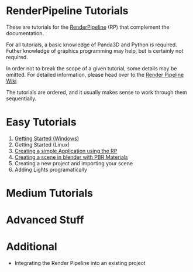# RenderPipeline Tutorials

These are tutorials for the <a href="http://github.com/tobspr/RenderPipeline">RenderPipeline</a> (RP)
that complement the documentation.

For all tutorials, a basic knowledge of Panda3D and Python is required. Futher knowledge
of graphics programming may help, but is certainly not required.

In order not to break the scope of a given tutorial, some details may be omitted.
For detailed information, please head over to the
<a href="http://github.com/tobspr/RenderPipeline/wiki" target="_blank">Render Pipeline Wiki</a>

The tutorials are ordered, and it usually makes sense to work through them sequentially.

# Easy Tutorials

1. <a href="Getting-Started-Windows/README.md">Getting Started (Windows)</a>
2. Getting Started (Linux)
3. <a href="Basic-Example">Creating a simple Application using the RP</a>
4. <a href="Creating-A-Scene">Creating a scene in blender with PBR Materials</a>
5. Creating a new project and importing your scene
6. Adding Lights programatically


# Medium Tutorials
 

# Advanced Stuff


# Additional
- Integrating the Render Pipeline into an existing project